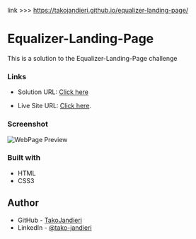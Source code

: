 link >>> https://takojandieri.github.io/equalizer-landing-page/

# Equalizer-Landing-Page

This is a solution to the Equalizer-Landing-Page challenge

### Links

- Solution URL: [Click here](https://github.com/TakoJandieri/equalizer-landing-page.git)

- Live Site URL: [Click here](https://takojandieri.github.io/equalizer-landing-page/).

### Screenshot

![WebPage Preview](./assets/preview.jpg)

### Built with

- HTML
- CSS3

## Author

- GitHub - [TakoJandieri](https://github.com/TakoJandieri)
- LinkedIn - [@tako-jandieri](https://www.linkedin.com/in/tako-jandieri/)
